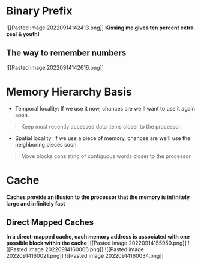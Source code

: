 # Binary Prefix
![[Pasted image 20220914142413.png]]
**Kissing me gives ten percent extra zeal & youth!**
## The way to remember numbers
![[Pasted image 20220914142616.png]]
# Memory Hierarchy Basis
* Temporal locality: If we use it now, chances are we'll want to use it again soon.
> Keep most recently accessed data items closer to the processor.
* Spatial locality: If we use a piece of memory, chances are we'll use the neighboring pieces soon.
> Move blocks consisting of contiguous words closer to the processor.
# Cache
**Caches provide an illusion to the processor that the memory is infinitely large and infinitely fast**
## Direct Mapped Caches
**In a direct-mapped cache, each memory address is associated with one possible block within the cache**
![[Pasted image 20220914155950.png]]
![[Pasted image 20220914160006.png]]
![[Pasted image 20220914160021.png]]
![[Pasted image 20220914160034.png]]